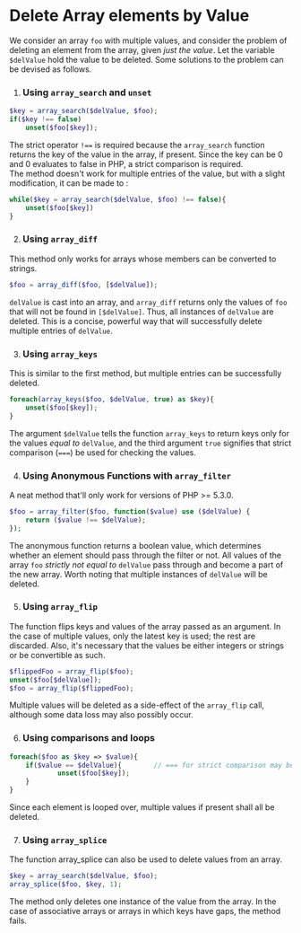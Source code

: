 # Delete Array elements by Value

We consider an array `foo` with multiple values, and consider the problem of deleting an element from the array, given *just the value*. Let the variable `$delValue` hold the value to be deleted. Some solutions to the problem can be devised as follows.

1. ### Using `array_search` and `unset`

```php
$key = array_search($delValue, $foo);
if($key !== false)
    unset($foo[$key]);
```
The strict operator `!==` is required because the `array_search` function returns the key of the value in the array, if present. Since the key can be 0 and 0 evaluates to false in PHP, a strict comparison is required.  
The method doesn't work for multiple entries of the value, but with a slight modification, it can be made to : 
```php
while($key = array_search($delValue, $foo) !== false){
    unset($foo[$key])
}
```

2. ### Using `array_diff`

This method only works for arrays whose members can be converted to strings.
```php
$foo = array_diff($foo, [$delValue]);
```
`delValue` is cast into an array, and `array_diff` returns only the values of `foo` that will not be found in `[$delValue]`. Thus, all instances of `delValue` are deleted. This is a concise, powerful way that will successfully delete multiple entries of `delValue`.

3. ### Using `array_keys`

This is similar to the first method, but multiple entries can be successfully deleted.
```php
foreach(array_keys($foo, $delValue, true) as $key){
    unset($foo[$key]);
}
```
The argument `$delValue` tells the function `array_keys` to return keys only for the values *equal to* `delValue`, and the third argument `true` signifies that strict comparison (`===`) be used for checking the values.

4. ### Using Anonymous Functions with `array_filter`

A neat method that'll only work for versions of PHP >= 5.3.0.
```php
$foo = array_filter($foo, function($value) use ($delValue) {
    return ($value !== $delValue);
});
```
The anonymous function returns a boolean value, which determines whether an element should pass through the filter or not. All values of the array `foo` *strictly not equal to* `delValue` pass through and become a part of the new array. Worth noting that multiple instances of `delValue` will be deleted.

5. ### Using `array_flip`

The function flips keys and values of the array passed as an argument. In the case of multiple values, only the latest key is used; the rest are discarded. Also, it's necessary that the values be either integers or strings or be convertible as such.
```php
$flippedFoo = array_flip($foo);
unset($foo[$delValue]);
$foo = array_flip($flippedFoo);
```
Multiple values will be deleted as a side-effect of the `array_flip` call, although some data loss may also possibly occur.

6. ### Using comparisons and loops

```php
foreach($foo as $key => $value){
    if($value == $delValue){        // === for strict comparison may be used
            unset($foo[$key]);
    }
}
```
Since each element is looped over, multiple values if present shall all be deleted.

7. ### Using `array_splice`

The function array_splice can also be used to delete values from an array.
```php
$key = array_search($delValue, $foo);
array_splice($foo, $key, 1);
```
The method only deletes one instance of the value from the array. In the case of associative arrays or arrays in which keys have gaps, the method fails.